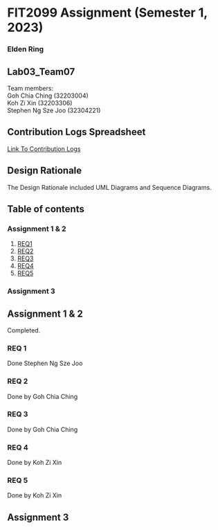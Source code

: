 # FIT2099 Assignment (Semester 1, 2023)
### Elden Ring

## Lab03_Team07
Team members:<br>
Goh Chia Ching (32203004)<br>
Koh Zi Xin (32203306)<br>
Stephen Ng Sze Joo (32304221)

## Contribution Logs Spreadsheet
<p><a href="https://docs.google.com/spreadsheets/d/198axW-fLmo4heN9TXdM0FFlTySCC0y3PMVSG4ZQ4xsQ/edit?usp=sharing">Link To Contribution Logs</a></p>

## Design Rationale
The Design Rationale included UML Diagrams and Sequence Diagrams.

## Table of contents
### Assignment 1 & 2
1. [REQ1](#req1)
2. [REQ2](#req2)
3. [REQ3](#req3)
4. [REQ4](#req4)
5. [REQ5](#req5)

### Assignment 3

## Assignment 1 & 2 <a name="Assignment1&2"></a>
Completed.

### REQ 1 <a name="req1"></a>
Done Stephen Ng Sze Joo

### REQ 2 <a name="req2"></a>
Done by Goh Chia Ching

### REQ 3 <a name="req3"></a>
Done by Goh Chia Ching

### REQ 4 <a name="req4"></a>
Done by Koh Zi Xin

### REQ 5 <a name="req5"></a>
Done by Koh Zi Xin

## Assignment 3 <a name="Assignment3"></a>
